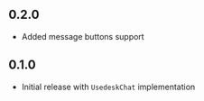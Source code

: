 ## 0.2.0

* Added message buttons support
## 0.1.0

* Initial release with `UsedeskChat` implementation 
